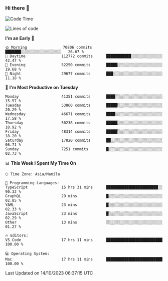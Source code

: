 ### Hi there 👋

<!--START_SECTION:waka-->
![Code Time](http://img.shields.io/badge/Code%20Time-4%2C423%20hrs%2026%20mins-blue)

![Lines of code](https://img.shields.io/badge/From%20Hello%20World%20I%27ve%20Written-104.8%20million%20lines%20of%20code-blue)

**I'm an Early 🐤** 

```text
🌞 Morning                70806 commits       ███████░░░░░░░░░░░░░░░░░░   26.67 % 
🌆 Daytime                112772 commits      ███████████░░░░░░░░░░░░░░   42.47 % 
🌃 Evening                52250 commits       █████░░░░░░░░░░░░░░░░░░░░   19.68 % 
🌙 Night                  29677 commits       ███░░░░░░░░░░░░░░░░░░░░░░   11.18 % 
```
📅 **I'm Most Productive on Tuesday** 

```text
Monday                   41351 commits       ████░░░░░░░░░░░░░░░░░░░░░   15.57 % 
Tuesday                  53860 commits       █████░░░░░░░░░░░░░░░░░░░░   20.29 % 
Wednesday                46671 commits       ████░░░░░░░░░░░░░░░░░░░░░   17.58 % 
Thursday                 50238 commits       █████░░░░░░░░░░░░░░░░░░░░   18.92 % 
Friday                   48314 commits       █████░░░░░░░░░░░░░░░░░░░░   18.20 % 
Saturday                 17820 commits       ██░░░░░░░░░░░░░░░░░░░░░░░   06.71 % 
Sunday                   7251 commits        █░░░░░░░░░░░░░░░░░░░░░░░░   02.73 % 
```


📊 **This Week I Spent My Time On** 

```text
🕑︎ Time Zone: Asia/Manila

💬 Programming Languages: 
TypeScript               15 hrs 31 mins      ███████████████████████░░   90.32 % 
GraphQL                  29 mins             █░░░░░░░░░░░░░░░░░░░░░░░░   02.85 % 
YAML                     23 mins             █░░░░░░░░░░░░░░░░░░░░░░░░   02.33 % 
JavaScript               23 mins             █░░░░░░░░░░░░░░░░░░░░░░░░   02.29 % 
Other                    13 mins             ░░░░░░░░░░░░░░░░░░░░░░░░░   01.27 % 

🔥 Editors: 
VS Code                  17 hrs 11 mins      █████████████████████████   100.00 % 

💻 Operating System: 
Mac                      17 hrs 11 mins      █████████████████████████   100.00 % 
```


 Last Updated on 14/10/2023 06:37:15 UTC
<!--END_SECTION:waka-->


<!--
**rad182/rad182** is a ✨ _special_ ✨ repository because its `README.md` (this file) appears on your GitHub profile.

Here are some ideas to get you started:

- 🔭 I’m currently working on ...
- 🌱 I’m currently learning ...
- 👯 I’m looking to collaborate on ...
- 🤔 I’m looking for help with ...
- 💬 Ask me about ...
- 📫 How to reach me: ...
- 😄 Pronouns: ...
- ⚡ Fun fact: ...
-->
